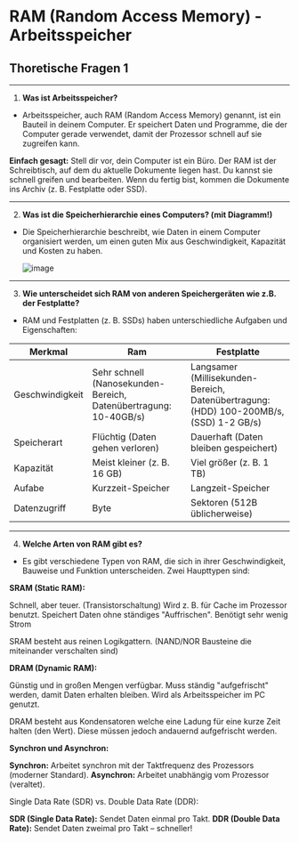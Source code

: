 # RAM (Random Access Memory) - Arbeitsspeicher

## Thoretische Fragen 1

---
1. **Was ist Arbeitsspeicher?**
   
  * Arbeitsspeicher, auch RAM (Random Access Memory) genannt, ist ein Bauteil in deinem Computer. Er speichert Daten und Programme, die der Computer gerade verwendet, damit der Prozessor schnell auf sie zugreifen kann.

  **Einfach gesagt:**
  Stell dir vor, dein Computer ist ein Büro. Der RAM ist der Schreibtisch, auf dem du aktuelle Dokumente liegen hast. Du kannst sie schnell greifen und bearbeiten. Wenn du fertig bist, kommen die Dokumente ins Archiv (z. B. Festplatte oder SSD).


---
2. **Was ist die Speicherhierarchie eines Computers? (mit Diagramm!)**
   
  * Die Speicherhierarchie beschreibt, wie Daten in einem Computer organisiert werden, um einen guten Mix aus Geschwindigkeit, Kapazität und Kosten zu haben.
    
    ![image](https://github.com/user-attachments/assets/ebff85b4-1d80-44ca-a075-03e8bf7df581)


---
3. **Wie unterscheidet sich RAM von anderen Speichergeräten wie z.B. der Festplatte?**
   
  * RAM und Festplatten (z. B. SSDs) haben unterschiedliche Aufgaben und Eigenschaften:
    
  |Merkmal         |Ram                                |Festplatte                           |
  |----------------|-----------------------------------|-------------------------------------|
  |Geschwindigkeit |Sehr schnell (Nanosekunden-Bereich, Datenübertragung: 10-40GB/s)|Langsamer (Millisekunden-Bereich, Datenübertragung: (HDD) 100-200MB/s, (SSD) 1-2 GB/s)|
  |Speicherart     |Flüchtig (Daten gehen verloren)	   |Dauerhaft (Daten bleiben gespeichert)|
  |Kapazität       |Meist kleiner (z. B. 16 GB)	       |Viel größer (z. B. 1 TB)             |
  |Aufabe          |Kurzzeit-Speicher                  |Langzeit-Speicher                    |
  |Datenzugriff    |Byte                               |Sektoren (512B üblicherweise)        |

---
4. **Welche Arten von RAM gibt es?**

  * Es gibt verschiedene Typen von RAM, die sich in ihrer Geschwindigkeit, Bauweise und Funktion unterscheiden. Zwei Haupttypen sind:

**SRAM (Static RAM):**

Schnell, aber teuer. (Transistorschaltung)
Wird z. B. für Cache im Prozessor benutzt.
Speichert Daten ohne ständiges "Auffrischen".
Benötigt sehr wenig Strom

SRAM besteht aus reinen Logikgattern. (NAND/NOR Bausteine die miteinander verschalten sind)

**DRAM (Dynamic RAM):**

Günstig und in großen Mengen verfügbar.
Muss ständig "aufgefrischt" werden, damit Daten erhalten bleiben.
Wird als Arbeitsspeicher im PC genutzt.

DRAM besteht aus Kondensatoren welche eine Ladung für eine kurze Zeit halten (den Wert). Diese müssen jedoch andauernd aufgefrischt werden.

**Synchron und Asynchron:**

**Synchron:** Arbeitet synchron mit der Taktfrequenz des Prozessors (moderner Standard).
**Asynchron:** Arbeitet unabhängig vom Prozessor (veraltet).

Single Data Rate (SDR) vs. Double Data Rate (DDR):

**SDR (Single Data Rate):** Sendet Daten einmal pro Takt.
**DDR (Double Data Rate):** Sendet Daten zweimal pro Takt – schneller!
